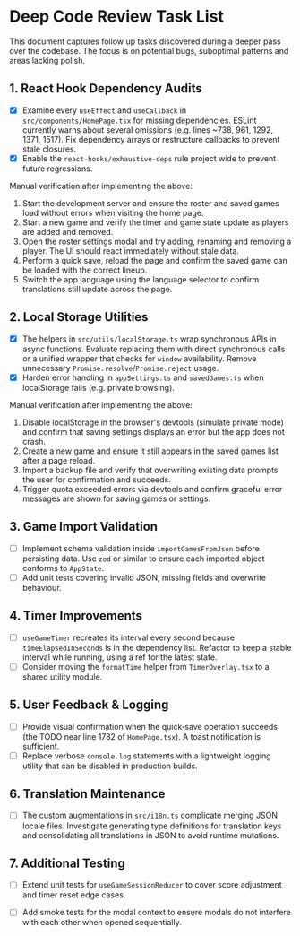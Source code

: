 # Deep Code Review Task List

This document captures follow up tasks discovered during a deeper pass over the codebase. The focus is on potential bugs, suboptimal patterns and areas lacking polish.

## 1. React Hook Dependency Audits
- [x] Examine every `useEffect` and `useCallback` in `src/components/HomePage.tsx` for missing dependencies. ESLint currently warns about several omissions (e.g. lines ~738, 961, 1292, 1371, 1517). Fix dependency arrays or restructure callbacks to prevent stale closures.
- [x] Enable the `react-hooks/exhaustive-deps` rule project wide to prevent future regressions.

Manual verification after implementing the above:
  1. Start the development server and ensure the roster and saved games load without errors when visiting the home page.
  2. Start a new game and verify the timer and game state update as players are added and removed.
  3. Open the roster settings modal and try adding, renaming and removing a player. The UI should react immediately without stale data.
  4. Perform a quick save, reload the page and confirm the saved game can be loaded with the correct lineup.
  5. Switch the app language using the language selector to confirm translations still update across the page.

## 2. Local Storage Utilities
- [x] The helpers in `src/utils/localStorage.ts` wrap synchronous APIs in async functions. Evaluate replacing them with direct synchronous calls or a unified wrapper that checks for `window` availability. Remove unnecessary `Promise.resolve`/`Promise.reject` usage.
- [x] Harden error handling in `appSettings.ts` and `savedGames.ts` when localStorage fails (e.g. private browsing).

Manual verification after implementing the above:
  1. Disable localStorage in the browser's devtools (simulate private mode) and confirm that saving settings displays an error but the app does not crash.
  2. Create a new game and ensure it still appears in the saved games list after a page reload.
  3. Import a backup file and verify that overwriting existing data prompts the user for confirmation and succeeds.
  4. Trigger quota exceeded errors via devtools and confirm graceful error messages are shown for saving games or settings.

## 3. Game Import Validation
- [ ] Implement schema validation inside `importGamesFromJson` before persisting data. Use `zod` or similar to ensure each imported object conforms to `AppState`.
- [ ] Add unit tests covering invalid JSON, missing fields and overwrite behaviour.

## 4. Timer Improvements
- [ ] `useGameTimer` recreates its interval every second because `timeElapsedInSeconds` is in the dependency list. Refactor to keep a stable interval while running, using a ref for the latest state.
- [ ] Consider moving the `formatTime` helper from `TimerOverlay.tsx` to a shared utility module.

## 5. User Feedback & Logging
- [ ] Provide visual confirmation when the quick‑save operation succeeds (the TODO near line 1782 of `HomePage.tsx`). A toast notification is sufficient.
- [ ] Replace verbose `console.log` statements with a lightweight logging utility that can be disabled in production builds.

## 6. Translation Maintenance
- [ ] The custom augmentations in `src/i18n.ts` complicate merging JSON locale files. Investigate generating type definitions for translation keys and consolidating all translations in JSON to avoid runtime mutations.

## 7. Additional Testing
- [ ] Extend unit tests for `useGameSessionReducer` to cover score adjustment and timer reset edge cases.
- [ ] Add smoke tests for the modal context to ensure modals do not interfere with each other when opened sequentially.

